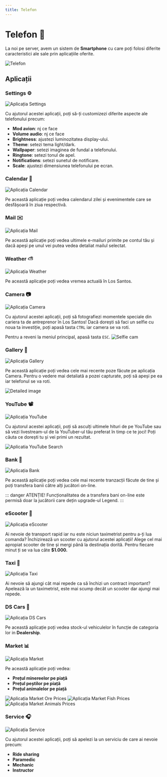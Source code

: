 ```yaml
---
title: Telefon
---
```


# Telefon 📱
La noi pe server, avem un sistem de **Smartphone** cu care poți folosi diferite caracteristici ale sale prin aplicațiile oferite.

![Telefon](https://i.imgur.com/B9PaQpd.png "Telefon")

## Aplicații

### Settings ⚙️
![Aplicația Settings](https://i.imgur.com/PUaHq3L.png "Aplicația Settings")

Cu ajutorul acestei aplicații, poți să-ți customizezi diferite aspecte ale telefonului precum:

- **Mod avion**: nj ce face
- **Volume audio**: nj ce face
- **Brightness**: ajustezi luminozitatea display-ului.
- **Theme**: setezi tema light/dark.
- **Wallpaper**: setezi imaginea de fundal a telefonului.
- **Ringtone**: setezi tonul de apel.
- **Notifications**: setezi sunetul de notificare.
- **Scale**: ajustezi dimensiunea telefonului pe ecran.

### Calendar 📅
![Aplicația Calendar](https://i.imgur.com/VAlHgYr.png "Aplicația Calendar")

Pe această aplicație poți vedea calendarul zilei și evenimentele care se desfășoară în ziua respectivă.

### Mail ✉️
![Aplicația Mail](https://i.imgur.com/9Nv0xyS.png "Aplicația Mail")

Pe această aplicație poți vedea ultimele e-mailuri primite pe contul tău și dacă apeși pe unul vei putea vedea detaliat mailul selectat.

### Weather ⛅
![Aplicația Weather](https://i.imgur.com/bfXLZlA.png "Aplicația Weather")

Pe această aplicație poți vedea vremea actuală în Los Santos.

### Camera 📷
![Aplicația Camera](https://i.imgur.com/bb8P1xv.png "Aplicația Camera")

Cu ajutorul acestei aplicații, poți să fotografiezi momentele speciale din cariera ta de antreprenor în Los Santos! Dacă dorești să faci un selfie cu noua ta investiție, poți apasă tasta `CTRL` iar camera se va roti.

Pentru a reveni la meniul principal, apasă tasta `ESC`.
![Selfie cam](https://i.imgur.com/cNjMJwa.png "Selfie cam")

### Gallery 📃
![Aplicația Gallery](https://i.imgur.com/cF6hUai.png "Aplicația Gallery")

Pe această aplicație poți vedea cele mai recente poze făcute pe aplicația Camera. Pentru o vedere mai detaliată a pozei capturate, poți să apeși pe ea iar telefonul se va roti.

![Detailed image](https://i.imgur.com/E8RoR1J.png "Detailed image")

### YouTube 📽️
![Aplicația YouTube](https://i.imgur.com/t7fo7uU.png "Aplicația YouTube")

Cu ajutorul acestei aplicații, poți să asculți ultimele hituri de pe YouTube sau să vezi livestream-ul de la YouTuber-ul tău preferat în timp ce te joci! Poți căuta ce dorești tu și vei primi un rezultat.

![Aplicatia YouTube Search](https://i.imgur.com/uYebvt4.png "Aplicatia YouTube Search")

### Bank 🏦
![Aplicația Bank](https://i.imgur.com/wJaFVdz.png "Aplicația Bank")

Pe această aplicație poți vedea cele mai recente tranzacții făcute de tine și poți transfera banii către alți jucători on-line.

::: danger ATENȚIE!
Funcționalitatea de a transfera bani on-line este permisă doar la jucătorii care dețin upgrade-ul Legend.
:::

### eScooter 🛴
![Aplicația eScooter](https://i.imgur.com/4Wth2Pz.png "Aplicația eScooter")

Ai nevoie de transport rapid iar nu este niciun taximetrist pentru a-ți lua comanda? Închizirează un scooter cu ajutorul acestei aplicații! Alege cel mai apropiat scooter de tine și mergi până la destinația dorită. Pentru fiecare minut ți se va lua câte **$1.000.**

### Taxi 🚕
![Aplicația Taxi](https://i.imgur.com/3ofvRfB.png "Aplicația Taxi")

Ai nevoie să ajungi cât mai repede ca să închizi un contract important? Apelează la un taximetrist, este mai scump decât un scooter dar ajungi mai repede.

### DS Cars 🚗
![Aplicația DS Cars](https://i.imgur.com/kzcwVpS.png "Aplicația DS Cars")

Pe această aplicație poți vedea stock-ul vehiculelor în funcție de categoria lor in **Dealership**.

### Market 📊
![Aplicația Market](https://i.imgur.com/kzcwVpS.png "Aplicația Market")

Pe această aplicație poți vedea:

- **Prețul minereelor pe piață**
- **Prețul peștilor pe piață**
- **Prețul animalelor pe piață**

![Aplicația Market Ore Prices](https://i.imgur.com/OTI5WYA.png "Aplicația Market Ore Prices")
![Aplicația Market Fish Prices](https://i.imgur.com/AEwiwqz.png "Aplicația Market Fish Prices")
![Aplicația Market Animals Prices](https://i.imgur.com/NlL0hqP.png "Aplicația Market Animals Prices")

### Service 🎧
![Aplicația Service](https://i.imgur.com/H9v2IO4.png "Aplicația Service")

Cu ajutorul acestei aplicații, poți să apelezi la un serviciu de care ai nevoie precum:

- **Ride sharing**
- **Paramedic**
- **Mechanic**
- **Instructor**
